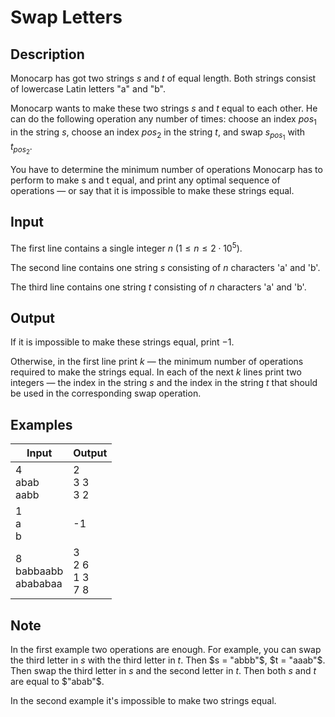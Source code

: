 # Swap Letters

## Description
Monocarp has got two strings $s$ and $t$ of equal length. Both strings consist of lowercase Latin letters "a" and "b".

Monocarp wants to make these two strings $s$ and $t$ equal to each other. He can do the following operation any number of times: choose an index $pos_1$ in the string $s$, choose an index $pos_2$ in the string $t$, and swap $s_{pos_1}$ with $t_{pos_2}$.

You have to determine the minimum number of operations Monocarp has to perform to make s and t equal, and print any optimal sequence of operations — or say that it is impossible to make these strings equal.

## Input
The first line contains a single integer $n$ $(1 \le n \le 2 \cdot 10^5)$.

The second line contains one string $s$ consisting of $n$ characters 'a' and 'b'.

The third line contains one string $t$ consisting of $n$ characters 'a' and 'b'.

## Output
If it is impossible to make these strings equal, print −1.

Otherwise, in the first line print $k$ — the minimum number of operations required to make the strings equal. In each of the next $k$ lines print two integers — the index in the string $s$ and the index in the string $t$ that should be used in the corresponding swap operation.

## Examples

|    Input                | Output               |
|-------------------------|----------------------|
| 4<br>abab<br>aabb       | 2<br>3 3<br>3 2      |
|1<br>a<br>b              |-1                    |
|8<br>babbaabb<br>abababaa|3<br>2 6<br>1 3<br>7 8|


## Note
In the first example two operations are enough. For example, you can swap the third letter in $s$ with the third letter in $t$. Then $s = "abbb"$, $t = "aaab"$. Then swap the third letter in $s$ and the second letter in $t$. Then both $s$ and $t$ are equal to $"abab"$.

In the second example it's impossible to make two strings equal.